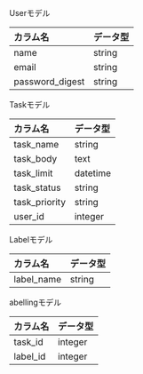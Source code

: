 Userモデル

| カラム名 | データ型 |
| :----- | :----- |
|  name  |  string  |
|  email  |  string  |
| password_digest | string |

Taskモデル

| カラム名 | データ型 |
| :----- | :----- |
| task_name | string |
| task_body | text |
| task_limit | datetime |
| task_status | string |
| task_priority | string |
| user_id|integer |

Labelモデル

| カラム名 | データ型 |
| :--- | :--- |
| label_name | string |

 abellingモデル

| カラム名 | データ型 |
| :--- | :--- |
| task_id | integer |
| label_id | integer |
